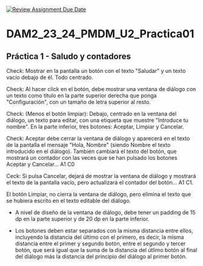 [![Review Assignment Due Date](https://classroom.github.com/assets/deadline-readme-button-24ddc0f5d75046c5622901739e7c5dd533143b0c8e959d652212380cedb1ea36.svg)](https://classroom.github.com/a/gNG_T74B)
# DAM2_23_24_PMDM_U2_Practica01

## Práctica 1 - Saludo y contadores

Check: Mostrar en la pantalla un botón con el texto "Saludar" y un texto vacío debajo de él. Todo centrado.

Check: Al hacer click en el botón, debe mostrar una ventana de diálogo con un texto como título en la parte superior derecha 
que ponga "Configuración", con un tamaño de letra superior al resto.

Check: (Menos el botón limpiar): Debajo, centrado en la ventana del diálogo, un texto para editar, con una etiqueta que muestre "Introduce tu nombre". 
En la parte inferior, tres botones: Aceptar, Limpiar y Cancelar.

Check: Aceptar debe cerrar la ventana de diálogo y aparecerá en el texto de la pantalla el mensaje "Hola, Nombre" 
(siendo Nombre el texto introducido en el diálogo). También cambiará el texto del botón, que mostrará un contador con las veces 
que se han pulsado los botones Aceptar y Cancelar... A1 C0

Ceck: Si pulsa Cancelar, dejará de mostrar la ventana de diálogo y mostrará el texto de la pantalla vacío, pero actualizará el contador del botón... A1 C1.

El botón Limpiar, no cierra la ventana de diálogo, pero elimina el texto que se hubiera escrito en el texto editable del diálogo.

- A nivel de diseño de la ventana de diálogo, debe tener un padding de 15 dp en la parte superior y de 20 dp en la parte inferior.

- Los botones deben estar separados con la misma distancia entre ellos, incluyendo la distancia del último con el primero, es decir, 
la misma distancia entre el primer y segundo botón, entre el segundo y tercer botón, que será igual que la suma de la distancia del 
útlimo botón al final del diálogo más la distancia del principio del diálogo al primer botón.
